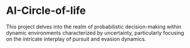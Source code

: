 # AI-Circle-of-life
This project delves into the realm of probabilistic decision-making within dynamic environments characterized by uncertainty, particularly focusing on the intricate interplay of pursuit and evasion dynamics.
